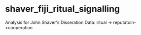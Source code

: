 # shaver_fiji_ritual_signalling
 Analysis for John Shaver's Disseration Data: ritual -> reputatoin->cooperation
